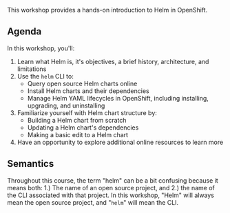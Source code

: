 This workshop provides a hands-on introduction to Helm in OpenShift.

## Agenda

In this workshop, you'll:

1. Learn what Helm is, it's objectives, a brief history, architecture, and limitations
1. Use the `helm` CLI to:
    - Query open source Helm charts online
    - Install Helm charts and their dependencies
    - Manage Helm YAML lifecycles in OpenShift, including installing, upgrading, and uninstalling
1. Familiarize yourself with Helm chart structure by:
    - Building a Helm chart from scratch
    - Updating a Helm chart's dependencies
    - Making a basic edit to a Helm chart
1. Have an opportunity to explore additional online resources to learn more

## Semantics

Throughout this course, the term "helm" can be a bit confusing because it means both: 1.) The name of an open source project, and 2.) the name of the CLI associated with that project. In this workshop, "Helm" will always mean the open source project, and "`helm`" will mean the CLI.
